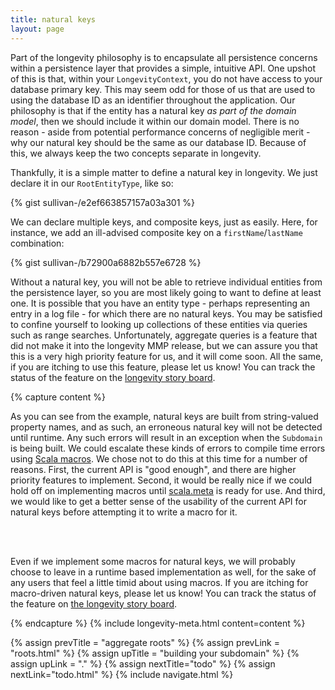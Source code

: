 ```yaml
---
title: natural keys
layout: page
---
```


Part of the longevity philosophy is to encapsulate all persistence
concerns within a persistence layer that provides a simple, intuitive
API. One upshot of this is that, within your `LongevityContext`, you
do not have access to your database primary key. This may seem odd for
those of us that are used to using the database ID as an identifier
throughout the application. Our philosophy is that if the entity has a
natural key _as part of the domain model_, then we should include it
within our domain model. There is no reason - aside from potential
performance concerns of negligible merit - why our natural key should
be the same as our database ID. Because of this, we always keep the
two concepts separate in longevity.

Thankfully, it is a simple matter to define a natural key in
longevity. We just declare it in our `RootEntityType`, like so:

{% gist sullivan-/e2ef663857157a03a301 %}

We can declare multiple keys, and composite keys, just as
easily. Here, for instance, we add an ill-advised composite key on a
`firstName`/`lastName` combination:

{% gist sullivan-/b72900a6882b557e6728 %}

Without a natural key, you will not be able to retrieve individual
entities from the persistence layer, so you are most likely going to
want to define at least one. It is possible that you have an entity
type - perhaps representing an entry in a log file - for which there
are no natural keys. You may be satisfied to confine yourself to
looking up collections of these entities via queries such as range
searches. Unfortunately, aggregate queries is a feature that did not
make it into the longevity MMP release, but we can assure you that
this is a very high priority feature for us, and it will come
soon. All the same, if you are itching to use this feature, please let
us know! You can track the status of the feature on the [longevity
story board](https://www.pivotaltracker.com/story/show/100264584).

{% capture content %}

As you can see from the example, natural keys are built from
string-valued property names, and as such, an erroneous natural key
will not be detected until runtime. Any such errors will result in an
exception when the <code>Subdomain</code> is being built. We could
escalate these kinds of errors to compile time errors using <a href =
"http://scalamacros.org/">Scala macros</a>. We chose not to do this at
this time for a number of reasons. First, the current API is "good
enough", and there are higher priority features to implement. Second,
it would be really nice if we could hold off on implementing macros until
<a href = "http://scalameta.org/">scala.meta</a> is ready for use. And
third, we would like to get a better sense of the usability of the
current API for natural keys before attempting it to write a macro for
it.

<br/><br/>

Even if we implement some macros for natural keys, we will probably
choose to leave in a runtime based implementation as well, for the
sake of any users that feel a little timid about using macros. If you
are itching for macro-driven natural keys, please let us know! You can
track the status of the feature on <a href =
"https://www.pivotaltracker.com/story/show/106521598">the longevity
story board</a>.

{% endcapture %}
{% include longevity-meta.html content=content %}

{% assign prevTitle = "aggregate roots" %}
{% assign prevLink = "roots.html" %}
{% assign upTitle = "building your subdomain" %}
{% assign upLink = "." %}
{% assign nextTitle="todo" %}
{% assign nextLink="todo.html" %}
{% include navigate.html %}

